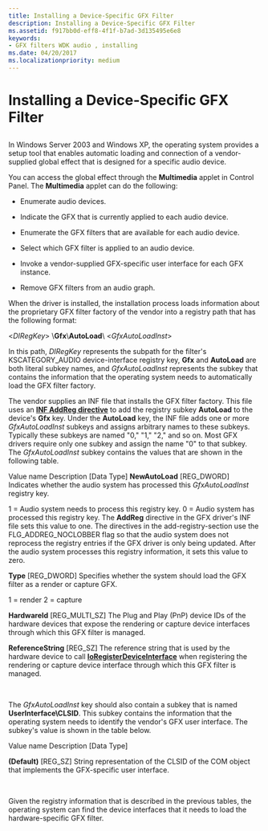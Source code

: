```yaml
---
title: Installing a Device-Specific GFX Filter
description: Installing a Device-Specific GFX Filter
ms.assetid: f917bb0d-eff8-4f1f-b7ad-3d135495e6e8
keywords:
- GFX filters WDK audio , installing
ms.date: 04/20/2017
ms.localizationpriority: medium
---
```


# Installing a Device-Specific GFX Filter


## <span id="installing_a_device_specific_gfx_filter"></span><span id="INSTALLING_A_DEVICE_SPECIFIC_GFX_FILTER"></span>


In Windows Server 2003 and Windows XP, the operating system provides a setup tool that enables automatic loading and connection of a vendor-supplied global effect that is designed for a specific audio device.

You can access the global effect through the **Multimedia** applet in Control Panel. The **Multimedia** applet can do the following:

-   Enumerate audio devices.

-   Indicate the GFX that is currently applied to each audio device.

-   Enumerate the GFX filters that are available for each audio device.

-   Select which GFX filter is applied to an audio device.

-   Invoke a vendor-supplied GFX-specific user interface for each GFX instance.

-   Remove GFX filters from an audio graph.

When the driver is installed, the installation process loads information about the proprietary GFX filter factory of the vendor into a registry path that has the following format:

&lt;*DIRegKey*&gt; \\**Gfx**\\**AutoLoad**\\ &lt;*GfxAutoLoadInst*&gt;

In this path, *DIRegKey* represents the subpath for the filter's KSCATEGORY\_AUDIO device-interface registry key, **Gfx** and **AutoLoad** are both literal subkey names, and *GfxAutoLoadInst* represents the subkey that contains the information that the operating system needs to automatically load the GFX filter factory.

The vendor supplies an INF file that installs the GFX filter factory. This file uses an [**INF AddReg directive**](https://msdn.microsoft.com/library/windows/hardware/ff546320) to add the registry subkey **AutoLoad** to the device's **Gfx** key. Under the **AutoLoad** key, the INF file adds one or more *GfxAutoLoadInst* subkeys and assigns arbitrary names to these subkeys. Typically these subkeys are named "0," "1," "2," and so on. Most GFX drivers require only one subkey and assign the name "0" to that subkey. The *GfxAutoLoadInst* subkey contains the values that are shown in the following table.

Value name
Description
\[Data Type\]
**NewAutoLoad**
\[REG\_DWORD\]
Indicates whether the audio system has processed this *GfxAutoLoadInst* registry key.

1 = Audio system needs to process this registry key.
0 = Audio system has processed this registry key.
The **AddReg** directive in the GFX driver's INF file sets this value to one. The directives in the add-registry-section use the FLG\_ADDREG\_NOCLOBBER flag so that the audio system does not reprocess the registry entries if the GFX driver is only being updated.
After the audio system processes this registry information, it sets this value to zero.

**Type**
\[REG\_DWORD\]
Specifies whether the system should load the GFX filter as a render or capture GFX.

1 = render
2 = capture

**HardwareId**
\[REG\_MULTI\_SZ\]
The Plug and Play (PnP) device IDs of the hardware devices that expose the rendering or capture device interfaces through which this GFX filter is managed.

**ReferenceString**
\[REG\_SZ\]
The reference string that is used by the hardware device to call [**IoRegisterDeviceInterface**](https://msdn.microsoft.com/library/windows/hardware/ff549506) when registering the rendering or capture device interface through which this GFX filter is managed.

 

The *GfxAutoLoadInst* key should also contain a subkey that is named **UserInterface\\CLSID**. This subkey contains the information that the operating system needs to identify the vendor's GFX user interface. The subkey's value is shown in the table below.

Value name
Description
\[Data Type\]

**(Default)**
\[REG\_SZ\]
String representation of the CLSID of the COM object that implements the GFX-specific user interface.

 

Given the registry information that is described in the previous tables, the operating system can find the device interfaces that it needs to load the hardware-specific GFX filter.

 

 




